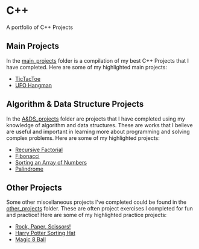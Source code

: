# C++
A portfolio of C++ Projects

## Main Projects
In the [main_projects](https://github.com/TenaCity23/CPP/tree/main/main_projects) folder is a compilation of my best C++ Projects that I have completed. Here are some of my highlighted main projects: 

* [TicTacToe](https://github.com/TenaCity23/CPP/tree/main/main_projects/TicTacToe)
* [UFO Hangman](https://github.com/TenaCity23/CPP/tree/main/main_projects/UFO_Hangman)

## Algorithm & Data Structure Projects
In the [A&DS_projects](https://github.com/TenaCity23/CPP/tree/main/A%26DS_projects) folder are projects that I have completed using my knowledge of algorithm and data structures. These are works that I believe are useful and important in learning more about programming and solving complex problems. Here are some of my highlighted projects: 

* [Recursive Factorial](https://github.com/TenaCity23/CPP/blob/main/A%26DS_projects/recursiveFactorial.cpp)
* [Fibonacci](https://github.com/TenaCity23/CPP/blob/main/A&DS_projects/Fibonacci.cpp)
* [Sorting an Array of Numbers](https://github.com/TenaCity23/CPP/blob/main/A%26DS_projects/SortingNumbers.cpp)
* [Palindrome](https://github.com/TenaCity23/CPP/blob/main/A%26DS_projects/palindrome.cpp)

## Other Projects
Some other miscellaneous projects I've completed could be found in the [other_projects](https://github.com/TenaCity23/CPP/tree/main/other_projects) folder. These are often project exercises I completed for fun and practice! Here are some of my highlighted practice projects:

* [Rock, Paper, Scissors!](https://github.com/TenaCity23/CPP/blob/main/other_projects/rpc.cpp)
* [Harry Potter Sorting Hat](https://github.com/TenaCity23/CPP/blob/main/other_projects/sortingHat.cpp)
* [Magic 8 Ball](https://github.com/TenaCity23/CPP/blob/main/other_projects/8_Ball.cpp)
